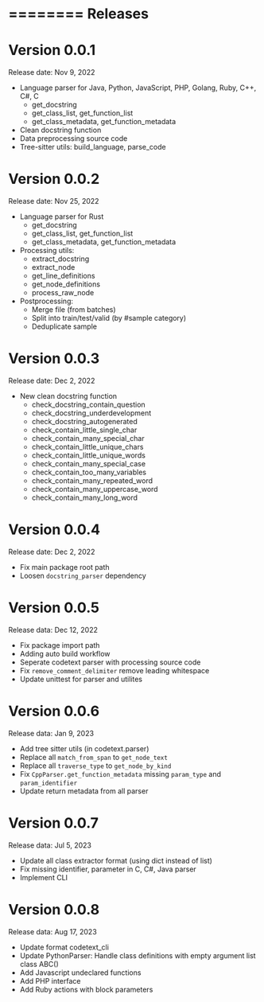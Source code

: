 ========
Releases
========

Version 0.0.1
=============
Release date: Nov 9, 2022

*  Language parser for Java, Python, JavaScript, PHP, Golang, Ruby, C++, C#, C
    * get_docstring
    * get_class_list, get_function_list
    * get_class_metadata, get_function_metadata
*  Clean docstring function
*  Data preprocessing source code
*  Tree-sitter utils: build_language, parse_code

Version 0.0.2
=============
Release date: Nov 25, 2022

*  Language parser for Rust
    * get_docstring
    * get_class_list, get_function_list
    * get_class_metadata, get_function_metadata
* Processing utils:
    * extract_docstring
    * extract_node
    * get_line_definitions
    * get_node_definitions
    * process_raw_node
* Postprocessing:
    * Merge file (from batches)
    * Split into train/test/valid (by #sample category)
    * Deduplicate sample

Version 0.0.3
=============
Release date: Dec 2, 2022

*  New clean docstring function
    * check_docstring_contain_question
    * check_docstring_underdevelopment
    * check_docstring_autogenerated
    * check_contain_little_single_char
    * check_contain_many_special_char
    * check_contain_little_unique_chars
    * check_contain_little_unique_words
    * check_contain_many_special_case
    * check_contain_too_many_variables
    * check_contain_many_repeated_word
    * check_contain_many_uppercase_word
    * check_contain_many_long_word

Version 0.0.4
=============
Release date: Dec 2, 2022

*  Fix main package root path
*  Loosen `docstring_parser` dependency

Version 0.0.5
=============
Release data: Dec 12, 2022

* Fix package import path
* Adding auto build workflow
* Seperate codetext parser with processing source code
* Fix `remove_comment_delimiter` remove leading whitespace
* Update unittest for parser and utilites

Version 0.0.6
=============
Release data: Jan 9, 2023

* Add tree sitter utils (in codetext.parser)
* Replace all `match_from_span` to `get_node_text`
* Replace all `traverse_type` to `get_node_by_kind`
* Fix `CppParser.get_function_metadata` missing `param_type` and `param_identifier`
* Update return metadata from all parser

Version 0.0.7
=============
Release data: Jul 5, 2023

* Update all class extractor format (using dict instead of list)
* Fix missing identifier, parameter in C, C#, Java parser
* Implement CLI

Version 0.0.8
=============
Release data: Aug 17, 2023

* Update format codetext_cli
* Update PythonParser: Handle class definitions with empty argument list class ABC()
* Add Javascript undeclared functions
* Add PHP interface
* Add Ruby actions with block parameters